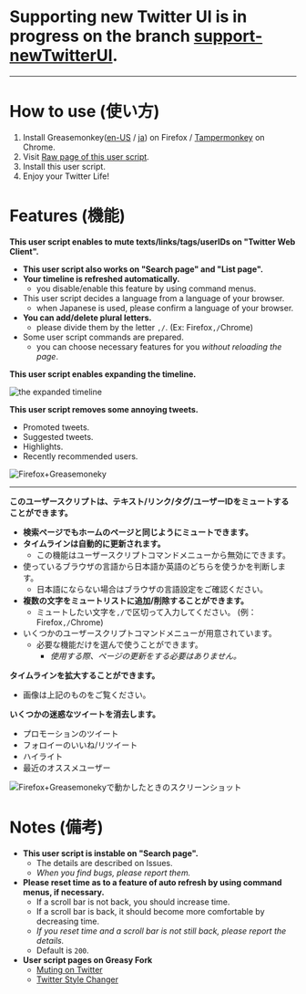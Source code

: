 # Supporting new Twitter UI is in progress on the branch [support-newTwitterUI](https://github.com/mosaicer/Muting_on_Twitter/tree/support-newTwitterUI).

***

How to use (使い方)
===================
1. Install Greasemonkey([en-US](https://addons.mozilla.org/en-US/firefox/addon/greasemonkey/) / [ja](https://addons.mozilla.org/ja/firefox/addon/greasemonkey/)) on Firefox / [Tampermonkey](https://chrome.google.com/webstore/detail/tampermonkey/dhdgffkkebhmkfjojejmpbldmpobfkfo) on Chrome.
2. Visit [Raw page of this user script](https://raw.githubusercontent.com/mosaicer/Muting_on_Twitter/master/Muting_on_Twitter.user.js).
3. Install this user script.
4. Enjoy your Twitter Life!

Features (機能)
===============
__This user script enables to mute texts/links/tags/userIDs on "Twitter Web Client".__
* __This user script also works on "Search page" and "List page".__
* __Your timeline is refreshed automatically.__
  - you disable/enable this feature by using command menus.
* This user script decides a language from a language of your browser.
  - when Japanese is used, please confirm a language of your browser.
* __You can add/delete plural letters.__
  - please divide them by the letter `,/`. (Ex: Firefox`,/`Chrome)
* Some user script commands are prepared.
  - you can choose necessary features for you _without reloading the page_.

__This user script enables expanding the timeline.__

![the expanded timeline](https://box.c.yimg.jp/res/box-l-ifzsxby3sf3p7ibx45hzwgzsne-1001?uid=a45b5a48-61f2-483c-9001-dcbfdccc81ca&etag=6696f1cde7f91ef4b9d9884c9f702c9a "the expanded timeline")

__This user script removes some annoying tweets.__
* Promoted tweets.
* Suggested tweets.
* Highlights.
* Recently recommended users.

![Firefox+Greasemoneky](https://box.c.yimg.jp/res/box-l-ifzsxby3sf3p7ibx45hzwgzsne-1001?uid=50a81d94-f68e-422a-ac75-bf78f04c32f3&etag=15d072f4ebc353a8db769b27ab246b6d "Firefox+Greasemoneky")

----------------------------------------------------------------------------------

__このユーザースクリプトは、テキスト/リンク/タグ/ユーザーIDをミュートすることができます。__
* __検索ページでもホームのページと同じようにミュートできます。__
* __タイムラインは自動的に更新されます。__
  - この機能はユーザースクリプトコマンドメニューから無効にできます。
* 使っているブラウザの言語から日本語か英語のどちらを使うかを判断します。
  - 日本語にならない場合はブラウザの言語設定をご確認ください。
* __複数の文字をミュートリストに追加/削除することができます。__
  - ミュートしたい文字を`,/`で区切って入力してください。 (例：Firefox`,/`Chrome)
* いくつかのユーザースクリプトコマンドメニューが用意されています。
  - 必要な機能だけを選んで使うことができます。
    + _使用する際、ページの更新をする必要はありません。_

__タイムラインを拡大することができます。__
* 画像は上記のものをご覧ください。

__いくつかの迷惑なツイートを消去します。__
* プロモーションのツイート
* フォロイーのいいね/リツイート
* ハイライト
* 最近のオススメユーザー

![Firefox+Greasemonekyで動かしたときのスクリーンショット](https://box.c.yimg.jp/res/box-l-ifzsxby3sf3p7ibx45hzwgzsne-1001?uid=18852d81-11e7-4c2b-ac74-37ed38ae63c0&etag=b011505e3767a384a6f79ab30008d5c3 "Firefox+Greasemonekyで動かしたときのスクリーンショット")

Notes (備考)
=============
* __This user script is instable on "Search page".__
  - The details are described on Issues.
  - _When you find bugs, please report them._
* __Please reset time as to a feature of auto refresh by using command menus, if necessary.__
  - If a scroll bar is not back, you should increase time.
  - If a scroll bar is back, it should become more comfortable by decreasing time.
  - _If you reset time and a scroll bar is not still back, please report the details._
  - Default is `200`.
* __User script pages on Greasy Fork__
  - [Muting on Twitter](https://greasyfork.org/scripts/4154-muting-on-twitter)
  - [Twitter Style Changer](https://greasyfork.org/scripts/4175-twitter-style-changer)
